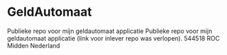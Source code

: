 # GeldAutomaat
Publieke repo voor mijn geldautomaat applicatie
Publieke repo voor mijn geldautomaat applicatie (link voor inlever repo was verlopen).
544518 ROC Midden Nederland